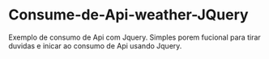 # Consume-de-Api-weather-JQuery
Exemplo de consumo de Api com Jquery.
Simples porem fucional para tirar duvidas e inicar ao consumo de Api usando Jquery.
